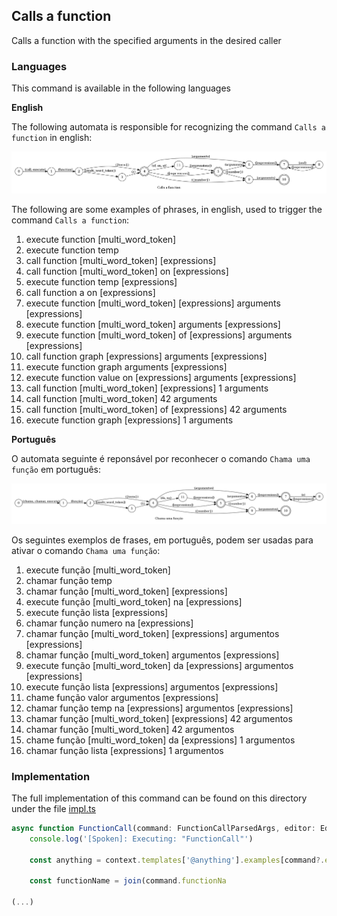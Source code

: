 ## Calls a function

Calls a function with the specified arguments in the desired caller

### Languages

This command is available in the following languages

**English**

The following automata is responsible for recognizing the command `Calls a function` in english:

![English](phrase_en-US.png)

The following are some examples of phrases, in english, used to trigger the command `Calls a function`:

1. execute function [multi_word_token]
2. execute function temp
3. call function [multi_word_token] [expressions]
4. call function [multi_word_token] on [expressions]
5. execute function temp [expressions]
6. call function a on [expressions]
7. execute function [multi_word_token] [expressions] arguments [expressions]
8. execute function [multi_word_token] arguments [expressions]
9. execute function [multi_word_token] of [expressions] arguments [expressions]
10. call function graph [expressions] arguments [expressions]
11. execute function graph arguments [expressions]
12. execute function value on [expressions] arguments [expressions]
13. call function [multi_word_token] [expressions] 1 arguments
14. call function [multi_word_token] 42 arguments
15. call function [multi_word_token] of [expressions] 42 arguments
16. execute function graph [expressions] 1 arguments

**Português**

O automata seguinte é reponsável por reconhecer o comando `Chama uma função` em português:

![Português](phrase_pt-BR.png)

Os seguintes exemplos de frases, em português, podem ser usadas para ativar o comando `Chama uma função`:

1. execute função [multi_word_token]
2. chamar função temp
3. chamar função [multi_word_token] [expressions]
4. execute função [multi_word_token] na [expressions]
5. execute função lista [expressions]
6. chamar função numero na [expressions]
7. chamar função [multi_word_token] [expressions] argumentos [expressions]
8. chamar função [multi_word_token] argumentos [expressions]
9. execute função [multi_word_token] da [expressions] argumentos [expressions]
10. execute função lista [expressions] argumentos [expressions]
11. chame função valor argumentos [expressions]
12. chamar função temp na [expressions] argumentos [expressions]
13. chamar função [multi_word_token] [expressions] 42 argumentos
14. chamar função [multi_word_token] 42 argumentos
15. chame função [multi_word_token] da [expressions] 1 argumentos
16. chamar função lista [expressions] 1 argumentos

### Implementation

The full implementation of this command can be found on this directory under the file [impl.ts](impl.ts)

```typescript
async function FunctionCall(command: FunctionCallParsedArgs, editor: Editor, context: Context) {
    console.log('[Spoken]: Executing: "FunctionCall"')

    const anything = context.templates['@anything'].examples[command?.extra?.lang as string]

    const functionName = join(command.functionNa

(...)
```